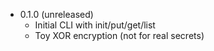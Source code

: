 - 0.1.0 (unreleased)
  - Initial CLI with init/put/get/list
  - Toy XOR encryption (not for real secrets)
